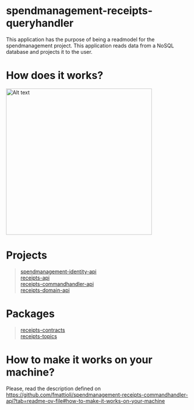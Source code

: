 # spendmanagement-receipts-queryhandler
This application has the purpose of being a readmodel for the spendmanagement project. This application reads data from a NoSQL database and projects it to the user.

# How does it works?
<img src="Diagram-Receipts.QueryHandler.png" alt="Alt text" title="Title" style="width: 400px; height: auto;">

# Projects
> [spendmanagement-identity-api](https://github.com/fmattioli/spendmanagement-identity) <br/>
> [receipts-api](https://github.com/fmattioli/spendmanagement-receipts-api) <br/>
> [receipts-commandhandler-api](https://github.com/fmattioli/spendmanagement-receipts-commandhandler-api)  <br/>
> [receipts-domain-api](https://github.com/fmattioli/spendmanagement-receipts-domain-api)  <br/>

#  Packages
> [receipts-contracts](https://github.com/fmattioli/spendmanagement-receipts-contracts) <br/>
> [receipts-topics](https://github.com/fmattioli/spendmanagement-topics) <br/>


# How to make it works on your machine?
Please, read the description defined on https://github.com/fmattioli/spendmanagement-receipts-commandhandler-api?tab=readme-ov-file#how-to-make-it-works-on-your-machine

